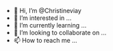 - 👋 Hi, I’m @Christineviay
- 👀 I’m interested in ...
- 🌱 I’m currently learning ...
- 💞️ I’m looking to collaborate on ...
- 📫 How to reach me ...

<!---
Christineviay/Christineviay is a ✨ special ✨ repository because its `README.md` (this file) appears on your GitHub profile.
You can click the Preview link to take a look at your changes.
--->
